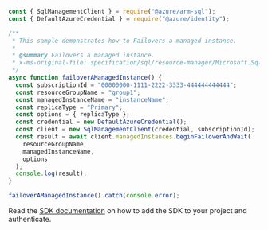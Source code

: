 ```javascript
const { SqlManagementClient } = require("@azure/arm-sql");
const { DefaultAzureCredential } = require("@azure/identity");

/**
 * This sample demonstrates how to Failovers a managed instance.
 *
 * @summary Failovers a managed instance.
 * x-ms-original-file: specification/sql/resource-manager/Microsoft.Sql/preview/2021-05-01-preview/examples/FailoverManagedInstance.json
 */
async function failoverAManagedInstance() {
  const subscriptionId = "00000000-1111-2222-3333-444444444444";
  const resourceGroupName = "group1";
  const managedInstanceName = "instanceName";
  const replicaType = "Primary";
  const options = { replicaType };
  const credential = new DefaultAzureCredential();
  const client = new SqlManagementClient(credential, subscriptionId);
  const result = await client.managedInstances.beginFailoverAndWait(
    resourceGroupName,
    managedInstanceName,
    options
  );
  console.log(result);
}

failoverAManagedInstance().catch(console.error);
```

Read the [SDK documentation](https://github.com/Azure/azure-sdk-for-js/blob/%40azure%2Farm-sql_9.0.1/sdk/sql/arm-sql/README.md) on how to add the SDK to your project and authenticate.
